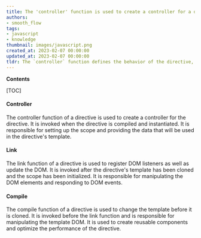 ```yaml
---
title: The 'controller' function is used to create a controller for a directive, which can be used to interact with the directive's template. the 'link' function is used to manipulate the dom, and the 'compile' function is used to allow the directive to modify the template before it is rendered
authors:
- smooth_flow
tags:
- javascript
- knowledge
thumbnail: images/javascript.png
created_at: 2023-02-07 00:00:00
updated_at: 2023-02-07 00:00:00
tldr: The `controller` function defines the behavior of the directive, the `link` function allows us to manipulate the DOM, and the `compile` function allows us to modify the template before it is linked to the directive.
---
```


**Contents**

[TOC]

#### Controller
The controller function of a directive is used to create a controller for the directive. It is invoked when the directive is compiled and instantiated. It is responsible for setting up the scope and providing the data that will be used in the directive's template.

#### Link
The link function of a directive is used to register DOM listeners as well as update the DOM. It is invoked after the directive's template has been cloned and the scope has been initialized. It is responsible for manipulating the DOM elements and responding to DOM events.

#### Compile
The compile function of a directive is used to change the template before it is cloned. It is invoked before the link function and is responsible for manipulating the template DOM. It is used to create reusable components and optimize the performance of the directive.
